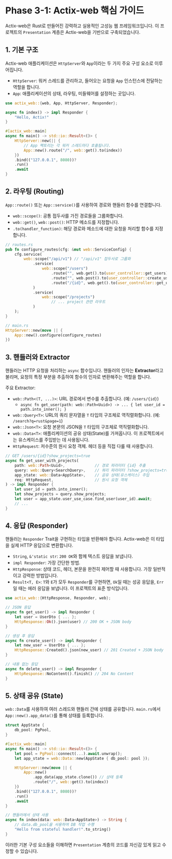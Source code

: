 # Phase 3-1: Actix-web 핵심 가이드

Actix-web은 Rust로 만들어진 강력하고 실용적인 고성능 웹 프레임워크입니다. 이 프로젝트의 `Presentation` 계층은 Actix-web을 기반으로 구축되었습니다.

## 1. 기본 구조

Actix-web 애플리케이션은 `HttpServer`와 `App`이라는 두 가지 주요 구성 요소로 이루어집니다.

-   `HttpServer`: 워커 스레드를 관리하고, 들어오는 요청을 `App` 인스턴스에 전달하는 역할을 합니다.
-   `App`: 애플리케이션의 상태, 라우팅, 미들웨어를 설정하는 곳입니다.

```rust
use actix_web::{web, App, HttpServer, Responder};

async fn index() -> impl Responder {
    "Hello, Actix!"
}

#[actix_web::main]
async fn main() -> std::io::Result<()> {
    HttpServer::new(|| {
        // App 팩토리는 각 워커 스레드마다 호출됩니다.
        App::new().route("/", web::get().to(index))
    })
    .bind(("127.0.0.1", 8080))?
    .run()
    .await
}
```

## 2. 라우팅 (Routing)

`App::route()` 또는 `App::service()`를 사용하여 경로와 핸들러 함수를 연결합니다.

-   `web::scope()`: 공통 접두사를 가진 경로들을 그룹화합니다.
-   `web::get()`, `web::post()`: HTTP 메소드를 지정합니다.
-   `.to(handler_function)`: 해당 경로와 메소드에 대한 요청을 처리할 함수를 지정합니다.

```rust
// routes.rs
pub fn configure_routes(cfg: &mut web::ServiceConfig) {
    cfg.service(
        web::scope("/api/v1") // "/api/v1" 접두사로 그룹화
            .service(
                web::scope("/users")
                    .route("", web.get().to(user_controller::get_users))
                    .route("", web.post().to(user_controller::create_user))
                    .route("/{id}", web.get().to(user_controller::get_user_by_id))
            )
            .service(
                web::scope("/projects")
                    // ... project 관련 라우트
            )
    );
}

// main.rs
HttpServer::new(move || {
    App::new().configure(configure_routes)
})
```

## 3. 핸들러와 Extractor

핸들러는 HTTP 요청을 처리하는 `async` 함수입니다. 핸들러의 인자는 **Extractor**라고 불리며, 요청의 특정 부분을 추출하여 함수의 인자로 변환해주는 역할을 합니다.

주요 Extractor:

-   `web::Path<(T, ...)>`: URL 경로에서 변수를 추출합니다. (예: `/users/{id}`)
    -   `async fn get_user(path: web::Path<Uuid>) -> ... { let user_id = path.into_inner(); }`
-   `web::Query<T>`: URL의 쿼리 문자열을 `T` 타입의 구조체로 역직렬화합니다. (예: `/search?q=rust&page=1`)
-   `web::Json<T>`: 요청 본문의 JSON을 `T` 타입의 구조체로 역직렬화합니다.
-   `web::Data<T>`: 애플리케이션의 공유 상태(State)를 가져옵니다. 이 프로젝트에서는 유스케이스를 주입받는 데 사용됩니다.
-   `HttpRequest`: 저수준의 원시 요청 객체. 헤더 등을 직접 다룰 때 사용합니다.

```rust
// GET /users/{id}?show_projects=true
async fn get_user_with_projects(
    path: web::Path<Uuid>,             // 경로 파라미터 {id} 추출
    query: web::Query<SearchQuery>,    // 쿼리 파라미터 ?show_projects=true 추출
    app_state: web::Data<AppState>,    // 공유 상태(유스케이스) 주입
    req: HttpRequest,                  // 원시 요청 객체
) -> impl Responder {
    let user_id = path.into_inner();
    let show_projects = query.show_projects;
    let user = app_state.user_use_case.find_user(user_id).await;
    // ...
}
```

## 4. 응답 (Responder)

핸들러는 `Responder` Trait을 구현하는 타입을 반환해야 합니다. Actix-web은 이 타입을 실제 HTTP 응답으로 변환합니다.

-   `String`, `&'static str`: `200 OK`와 함께 텍스트 응답을 보냅니다.
-   `impl Responder`: 가장 간단한 방법.
-   `HttpResponse`: 상태 코드, 헤더, 본문을 완전히 제어할 때 사용합니다. 가장 일반적이고 강력한 방법입니다.
-   `Result<T, E>`: `T`와 `E`가 모두 `Responder`를 구현하면, `Ok`일 때는 성공 응답을, `Err`일 때는 에러 응답을 보냅니다. 이 프로젝트의 표준 방식입니다.

```rust
use actix_web::{HttpResponse, Responder, web};

// JSON 응답
async fn get_user() -> impl Responder {
    let user = UserDto { ... };
    HttpResponse::Ok().json(user) // 200 OK + JSON body
}

// 생성 후 응답
async fn create_user() -> impl Responder {
    let new_user = UserDto { ... };
    HttpResponse::Created().json(new_user) // 201 Created + JSON body
}

// 내용 없는 응답
async fn delete_user() -> impl Responder {
    HttpResponse::NoContent().finish() // 204 No Content
}
```

## 5. 상태 공유 (State)

`web::Data`를 사용하여 여러 스레드와 핸들러 간에 상태를 공유합니다. `main.rs`에서 `App::new().app_data()`를 통해 상태를 등록합니다.

```rust
struct AppState {
    db_pool: PgPool,
}

#[actix_web::main]
async fn main() -> std::io::Result<()> {
    let pool = PgPool::connect(...).await.unwrap();
    let app_state = web::Data::new(AppState { db_pool: pool });

    HttpServer::new(move || {
        App::new()
            .app_data(app_state.clone()) // 상태 등록
            .route("/", web::get().to(index))
    })
    .bind(("127.0.0.1", 8080))?
    .run()
    .await
}

// 핸들러에서 상태 사용
async fn index(data: web::Data<AppState>) -> String {
    // data.db_pool을 사용하여 DB 작업 수행
    "Hello from stateful handler!".to_string()
}
```

이러한 기본 구성 요소들을 이해하면 `Presentation` 계층의 코드를 자신감 있게 읽고 수정할 수 있습니다.
